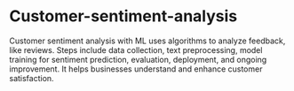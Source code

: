 # Customer-sentiment-analysis
Customer sentiment analysis with ML uses algorithms to analyze feedback, like reviews. Steps include data collection, text preprocessing, model training for sentiment prediction, evaluation, deployment, and ongoing improvement. It helps businesses understand and enhance customer satisfaction.
